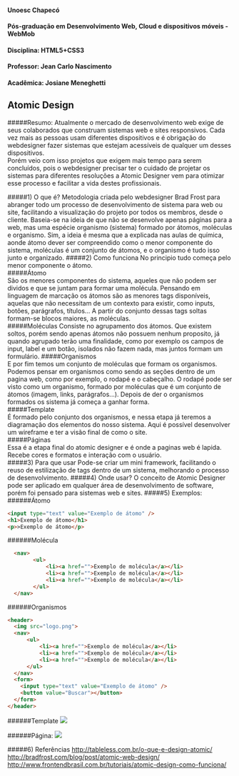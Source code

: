 #### Unoesc Chapecó
#### Pós-graduação em Desenvolvimento Web, Cloud e dispositivos móveis - WebMob
#### Disciplina: HTML5+CSS3
#### Professor: Jean Carlo Nascimento
#### Acadêmica: Josiane Meneghetti

## Atomic Design
#####Resumo:
Atualmente o mercado de desenvolvimento web exige de seus colaborados que construam sistemas web e sites responsivos. Cada vez mais as pessoas usam diferentes dispositivos e é obrigação do webdesigner fazer sistemas que estejam acessíveis de qualquer um desses dispositivos. <br />
Porém veio com isso projetos que exigem mais tempo para serem concluídos, pois o webdesigner precisar ter o cuidado de projetar os sistemas para diferentes resoluções a Atomic Designer vem para otimizar esse processo e facilitar a vida destes profissionais.<br />


#####1) O que é?
Metodologia criada pelo webdesigner Brad Frost para abranger todo um processo de desenvolvimento de sistema para web ou site, facilitando a visualização do projeto por todos os membros, desde o cliente. Baseia-se na ideia de que não se desenvolve apenas páginas para a web, mas uma espécie organismo (sistema) formado por átomos, moléculas e organismo.  Sim, a ideia é mesma que a explicada nas aulas de química, aonde átomo dever ser compreendido como o menor componente do sistema, moléculas é um conjunto de átomos, e o organismo é tudo isso junto e organizado.
#####2) Como funciona
No principio tudo começa pelo menor componente o  átomo.<br />
#####Átomo<br />
São os menores componentes do sistema, aqueles que não podem ser dividos e que se juntam para formar uma molécula. Pensando em linguagem de marcação os átomos são as menores tags disponíveis, aquelas que não necessitam de um contexto para existir, como inputs, botões, parágrafos, títulos...
A partir do conjunto dessas tags soltas formam-se blocos maiores, as moléculas.<br />
#####Moléculas
Consiste no agrupamento dos átomos. Que existem soltos, porém sendo apenas átomos não possuem nenhum proposito, já quando agrupado terão uma finalidade, como por exemplo os campos de input, label e um botão, isolados não fazem nada, mas juntos formam um formulário.
#####Organismos<br />
E por fim temos um conjunto de moléculas que formam os organismos. Podemos pensar em organismos como sendo as seções dentro de um pagina web, como por exemplo, o rodapé e o cabeçalho. O rodapé pode ser visto como um organismo, formado por moléculas que é um conjunto de átomos (imagem, links, parágrafos...).
Depois de der o organismos formados os sistema já começa a ganhar forma.<br />
#####Template<br />
É formado pelo conjunto dos organismos, e nessa etapa já teremos a diagramação dos elementos do nosso sistema.  Aqui é possível desenvolver um wireframe  e ter a visão final de como o site.<br />
#####Páginas<br />
Essa é a etapa final do atomic designer e é onde a paginas web é lapida. Recebe cores e formatos e interação com o usuário.<br />
#####3) Para que usar
Pode-se criar um mini framework, facilitando o reuso de estilização de tags dentro de um sistema, melhorando o processo de desenvolvimento.
#####4) Onde usar?
O conceito de Atomic Designer pode ser aplicado em qualquer área de desenvolvimento de software, porém foi pensado para sistemas web e sites.
#####5) Exemplos:
######Átomo
```html
<input type="text" value="Exemplo de átomo" />
<h1>Exemplo de átomo</h1>
<p>>Exemplo de átomo</p>
```
######Molécula
```html
  <nav>
        <ul>
            <li><a href="">Exemplo de molécula</a></li>
            <li><a href="">Exemplo de molécula</a></li>
            <li><a href="">Exemplo de molécula</a></li>
        </ul>
  </nav>
  ```
######Organismos
  ```html
  <header>
    <img src="logo.png">
    <nav>
        <ul>
            <li><a href="">Exemplo de molécula</a></li>
            <li><a href="">Exemplo de molécula</a></li>
            <li><a href="">Exemplo de molécula</a></li>
        </ul>
    </nav>
    <form>
      <input type="text" value="Exemplo de átomo" />
      <button value="Buscar"></button>
    </form>
</header>
```
######Template
<img src="http://bradfrost.com/wp-content/uploads/2013/06/template1.jpg">

######Página:
<img src="http://bradfrost.com/wp-content/uploads/2013/06/page1.jpg">



#####6) Referências
http://tableless.com.br/o-que-e-design-atomic/<br />
http://bradfrost.com/blog/post/atomic-web-design/<br />
http://www.frontendbrasil.com.br/tutoriais/atomic-design-como-funciona/


